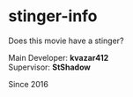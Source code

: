 # stinger-info
Does this movie have a stinger?

Main Developer: **kvazar412**  
Supervisor:     **StShadow**

Since 2016


